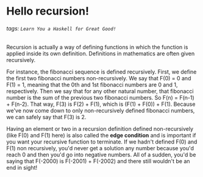 # Hello recursion!
###### tags: `Learn You a Haskell for Great Good!`

Recursion is actually a way of defining functions in which the function is applied inside its own definition. Definitions in mathematics are often given recursively.

For instance, the fibonacci sequence is defined recursively. First, we define the first two fibonacci numbers non-recursively. We say that F(0) = 0 and F(1) = 1, meaning that the 0th and 1st fibonacci numbers are 0 and 1, respectively. Then we say that for any other natural number, that fibonacci number is the sum of the previous two fibonacci numbers. So F(n) = F(n-1) + F(n-2). That way, F(3) is F(2) + F(1), which is (F(1) + F(0)) + F(1). Because we've now come down to only non-recursively defined fibonacci numbers, we can safely say that F(3) is 2. 

Having an element or two in a recursion definition defined non-recursively (like F(0) and F(1) here) is also called the **edge condition** and is important if you want your recursive function to terminate. If we hadn't defined F(0) and F(1) non recursively, you'd never get a solution any number because you'd reach 0 and then you'd go into negative numbers. All of a sudden, you'd be saying that F(-2000) is F(-2001) + F(-2002) and there still wouldn't be an end in sight!
